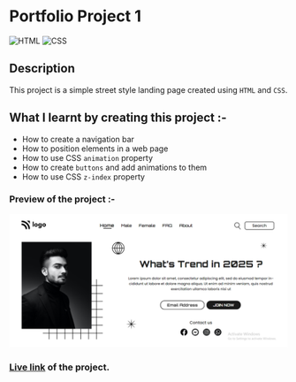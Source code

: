 # Portfolio Project 1

![HTML](https://img.shields.io/badge/-HTML-red)
![CSS](https://img.shields.io/badge/-CSS-blue)

## Description

This project is a simple street style landing page created using `HTML` and `CSS`.

## What I learnt by creating this project :-

- How to create a navigation bar
- How to position elements in a web page
- How to use CSS `animation` property
- How to create `buttons` and add animations to them
- How to use CSS `z-index` property

### Preview of the project :-

![preview](./preview.png)

### [Live link](https://portfolio-project-1-two.vercel.app) of the project.
